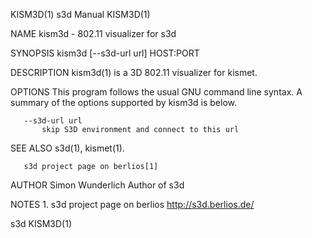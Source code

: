 KISM3D(1)                                                           s3d Manual                                                           KISM3D(1)

NAME
       kism3d - 802.11 visualizer for s3d

SYNOPSIS
       kism3d [--s3d-url url] HOST:PORT

DESCRIPTION
       kism3d(1) is a 3D 802.11 visualizer for kismet.

OPTIONS
       This program follows the usual GNU command line syntax. A summary of the options supported by kism3d is below.

       --s3d-url url
           skip S3D environment and connect to this url

SEE ALSO
       s3d(1), kismet(1).

       s3d project page on berlios[1]

AUTHOR
       Simon Wunderlich
           Author of s3d

NOTES
        1. s3d project page on berlios
           http://s3d.berlios.de/

s3d                                                                                                                                      KISM3D(1)
